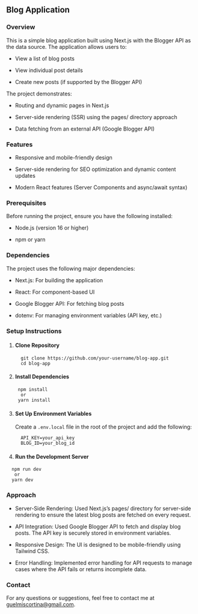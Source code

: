 ## Blog Application

### Overview

This is a simple blog application built using Next.js with the Blogger API as the data source. The application allows users to:

- View a list of blog posts

- View individual post details

- Create new posts (if supported by the Blogger API)

The project demonstrates:

- Routing and dynamic pages in Next.js

- Server-side rendering (SSR) using the pages/ directory approach

- Data fetching from an external API (Google Blogger API)

### Features

- Responsive and mobile-friendly design

- Server-side rendering for SEO optimization and dynamic content updates

- Modern React features (Server Components and async/await syntax)

### Prerequisites

Before running the project, ensure you have the following installed:

- Node.js (version 16 or higher)

- npm or yarn

### Dependencies

The project uses the following major dependencies:

- Next.js: For building the application

- React: For component-based UI

- Google Blogger API: For fetching blog posts

- dotenv: For managing environment variables (API key, etc.)

### Setup Instructions

1. #### Clone Repository
   ```
     git clone https://github.com/your-username/blog-app.git
     cd blog-app
   ```
2. #### Install Dependencies
   ```
    npm install
     or
    yarn install
   ```
3. #### Set Up Environment Variables
   
   Create a ```.env.local``` file in the root of the project and add the following:
   ```
     API_KEY=your_api_key
     BLOG_ID=your_blog_id
   ```
4. #### Run the Development Server
  ```
    npm run dev
     or
    yarn dev
  ```
### Approach

- Server-Side Rendering: Used Next.js’s pages/ directory for server-side rendering to ensure the latest blog posts are fetched on every request.

- API Integration: Used Google Blogger API to fetch and display blog posts. The API key is securely stored in environment variables.

- Responsive Design: The UI is designed to be mobile-friendly using Tailwind CSS.

- Error Handling: Implemented error handling for API requests to manage cases where the API fails or returns incomplete data.

### Contact

For any questions or suggestions, feel free to contact me at guelmiscortina@gmail.com.
    
